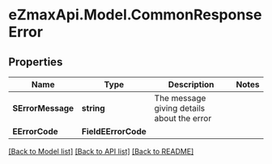 
# eZmaxApi.Model.CommonResponseError

## Properties

Name | Type | Description | Notes
------------ | ------------- | ------------- | -------------
**SErrorMessage** | **string** | The message giving details about the error | 
**EErrorCode** | **FieldEErrorCode** |  | 

[[Back to Model list]](../README.md#documentation-for-models)
[[Back to API list]](../README.md#documentation-for-api-endpoints)
[[Back to README]](../README.md)

